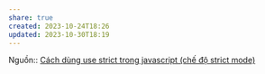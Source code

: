 ```yaml
---
share: true
created: 2023-10-24T18:26
updated: 2023-10-30T18:19
---
```


Nguồn:: [Cách dùng use strict trong javascript (chế độ strict mode)](https://freetuts.net/use-strict-trong-javascript-407.html)
